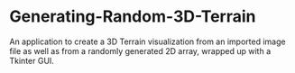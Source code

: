 # Generating-Random-3D-Terrain
An application to create a 3D Terrain visualization from an imported image file as well as from a randomly generated 2D array, wrapped up with a Tkinter GUI.
